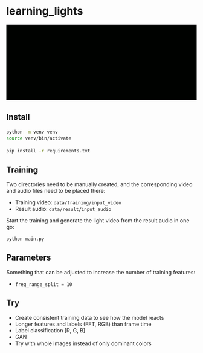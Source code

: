 # learning_lights

<p float="left">
    <img src="pix/output.gif" width="800" height="200"/>
</p>

## Install

```bash
python -m venv venv
source venv/bin/activate

pip install -r requirements.txt
```

## Training

Two directories need to be manually created, and the corresponding video and audio files need to be placed there:
* Training video: `data/training/input_video`
* Result audio: `data/result/input_audio`

Start the training and generate the light video from the result audio in one go:
```bash
python main.py
```

## Parameters

Something that can be adjusted to increase the number of training features:
* `freq_range_split = 10`

## Try
* Create consistent training data to see how the model reacts
* Longer features and labels (FFT, RGB) than frame time
* Label classification [R, G, B]
* GAN
* Try with whole images instead of only dominant colors
